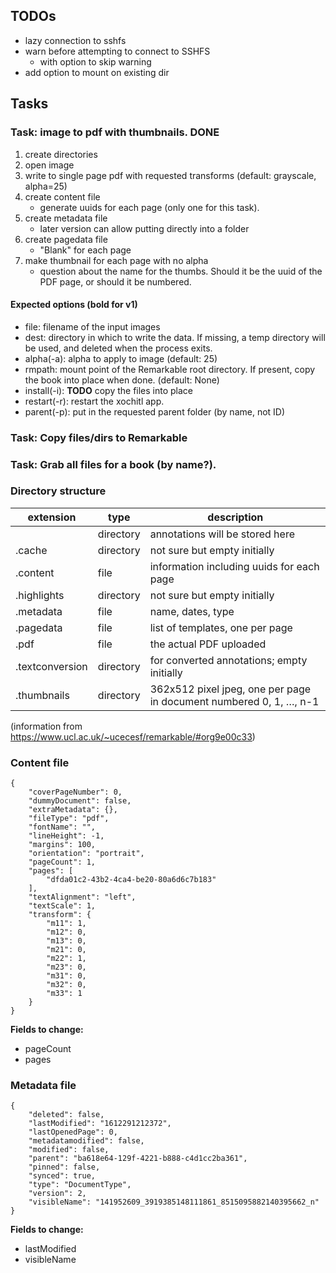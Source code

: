 ## TODOs

* lazy connection to sshfs
* warn before attempting to connect to SSHFS
  * with option to skip warning
* add option to mount on existing dir

## Tasks


### Task: image to pdf with thumbnails. __DONE__

1. create directories
2. open image
3. write to single page pdf with requested transforms (default: grayscale, alpha=25)
4. create content file
   * generate uuids for each page (only one for this task).
5. create metadata file
   * later version can allow putting directly into a folder
6. create pagedata file
   * "Blank" for each page
7. make thumbnail for each page with no alpha
   * question about the name for the thumbs. Should it be the uuid of the PDF page, or should it be numbered.

#### Expected options (bold for v1)

* file: filename of the input images
* dest: directory in which to write the data. If missing, a temp directory will be used, and deleted when the process exits.
* alpha(-a): alpha to apply to image (default: 25)
* rmpath: mount point of the Remarkable root directory. If present, copy the book into place when done. (default: None)
* install(-i): __TODO__ copy the files into place
* restart(-r): restart the xochitl app.
* parent(-p): put in the requested parent folder (by name, not ID)

### Task: Copy files/dirs to Remarkable


### Task: Grab all files for a book (by name?).




### Directory structure

extension      |	type      |	description
---------------|------------|-------------
               | directory	| annotations will be stored here
.cache	       | directory	| not sure but empty initially
.content       | file	      | information including uuids for each page
.highlights    | directory  | not sure but empty initially
.metadata      | file	      | name, dates, type
.pagedata      | file       | list of templates, one per page
.pdf           | file       | the actual PDF uploaded
.textconversion| directory  | for converted annotations; empty initially
.thumbnails    | directory  | 362x512 pixel jpeg, one per page in document numbered 0, 1, …, n-1

(information from https://www.ucl.ac.uk/~ucecesf/remarkable/#org9e00c33)

### Content file

```
{
    "coverPageNumber": 0,
    "dummyDocument": false,
    "extraMetadata": {},
    "fileType": "pdf",
    "fontName": "",
    "lineHeight": -1,
    "margins": 100,
    "orientation": "portrait",
    "pageCount": 1,
    "pages": [
        "dfda01c2-43b2-4ca4-be20-80a6d6c7b183"
    ],
    "textAlignment": "left",
    "textScale": 1,
    "transform": {
        "m11": 1,
        "m12": 0,
        "m13": 0,
        "m21": 0,
        "m22": 1,
        "m23": 0,
        "m31": 0,
        "m32": 0,
        "m33": 1
    }
}
```

__Fields to change:__
* pageCount
* pages

### Metadata file

```
{
    "deleted": false,
    "lastModified": "1612291212372",
    "lastOpenedPage": 0,
    "metadatamodified": false,
    "modified": false,
    "parent": "ba618e64-129f-4221-b888-c4d1cc2ba361",
    "pinned": false,
    "synced": true,
    "type": "DocumentType",
    "version": 2,
    "visibleName": "141952609_3919385148111861_8515095882140395662_n"
}
```

__Fields to change:__
* lastModified
* visibleName
